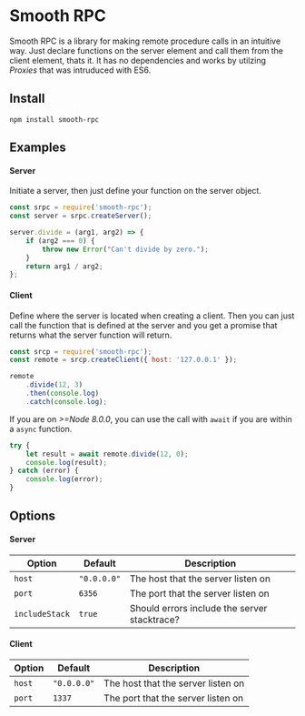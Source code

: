# Smooth RPC

Smooth RPC is a library for making remote procedure calls in an intuitive way. Just declare functions on the server element and call them from the client element, thats it. It has no dependencies and works by utilzing _Proxies_ that was intruduced with ES6.

## Install

```
npm install smooth-rpc
```

## Examples

#### Server

Initiate a server, then just define your function on the server object.

```javascript
const srpc = require('smooth-rpc');
const server = srpc.createServer();

server.divide = (arg1, arg2) => {
    if (arg2 === 0) {
        throw new Error("Can't divide by zero.");
    }
    return arg1 / arg2;
};
```

#### Client

Define where the server is located when creating a client. Then you can just call the function that is defined at the server and you get a promise that returns what the server function will return.

```javascript
const srcp = require('smooth-rpc');
const remote = srcp.createClient({ host: '127.0.0.1' });

remote
    .divide(12, 3)
    .then(console.log)
    .catch(console.log);
```

If you are on _>=Node 8.0.0_, you can use the call with `await` if you are within a `async` function.

```javascript
try {
    let result = await remote.divide(12, 0);
    console.log(result);
} catch (error) {
    console.log(error);
}
```

## Options

#### Server

| Option         | Default     | Description                                  |
| -------------- | ----------- | -------------------------------------------- |
| `host`         | `"0.0.0.0"` | The host that the server listen on           |
| `port`         | `6356`      | The port that the server listen on           |
| `includeStack` | `true`      | Should errors include the server stacktrace? |

#### Client

| Option | Default     | Description                        |
| ------ | ----------- | ---------------------------------- |
| `host` | `"0.0.0.0"` | The host that the server listen on |
| `port` | `1337`      | The port that the server listen on |
